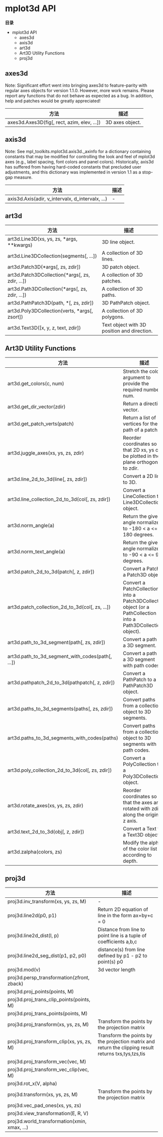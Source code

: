 # mplot3d API

**目录**

- mplot3d API
    - axes3d
    - axis3d
    - art3d
    - Art3D Utility Functions
    - proj3d

## axes3d

Note: Significant effort went into bringing axes3d to feature-parity with regular axes objects for version 1.1.0. However, more work remains. Please report any functions that do not behave as expected as a bug. In addition, help and patches would be greatly appreciated!

方法 | 描述
---|---
axes3d.Axes3D(fig[, rect, azim, elev, ...]) | 3D axes object.

## axis3d

Note: See mpl_toolkits.mplot3d.axis3d._axinfo for a dictionary containing constants that may be modified for controlling the look and feel of mplot3d axes (e.g., label spacing, font colors and panel colors). Historically, axis3d has suffered from having hard-coded constants that precluded user adjustments, and this dictionary was implemented in version 1.1 as a stop-gap measure.

方法 | 描述
---|---
axis3d.Axis(adir, v_intervalx, d_intervalx, ...) | -

## art3d

方法 | 描述
---|---
art3d.Line3D(xs, ys, zs, *args, **kwargs) | 3D line object.
art3d.Line3DCollection(segments[, ...]) | A collection of 3D lines.
art3d.Patch3D(*args[, zs, zdir]) | 3D patch object.
art3d.Patch3DCollection(*args[, zs, zdir, ...]) | A collection of 3D patches.
art3d.Path3DCollection(*args[, zs, zdir, ...]) | A collection of 3D paths.
art3d.PathPatch3D(path, *[, zs, zdir]) | 3D PathPatch object.
art3d.Poly3DCollection(verts, *args[, zsort]) | A collection of 3D polygons.
art3d.Text3D([x, y, z, text, zdir]) | Text object with 3D position and direction.

## Art3D Utility Functions

方法 | 描述
---|---
art3d.get_colors(c, num) | Stretch the color argument to provide the required number num.
art3d.get_dir_vector(zdir) | Return a direction vector.
art3d.get_patch_verts(patch) | Return a list of vertices for the path of a patch.
art3d.juggle_axes(xs, ys, zs, zdir) | Reorder coordinates so that 2D xs, ys can be plotted in the plane orthogonal to zdir.
art3d.line_2d_to_3d(line[, zs, zdir]) | Convert a 2D line to 3D.
art3d.line_collection_2d_to_3d(col[, zs, zdir]) | Convert a LineCollection to a Line3DCollection object.
art3d.norm_angle(a) | Return the given angle normalized to -180 < a <= 180 degrees.
art3d.norm_text_angle(a) | Return the given angle normalized to -90 < a <= 90 degrees.
art3d.patch_2d_to_3d(patch[, z, zdir]) | Convert a Patch to a Patch3D object.
art3d.patch_collection_2d_to_3d(col[, zs, ...]) | Convert a PatchCollection into a Patch3DCollection object (or a PathCollection into a Path3DCollection object).
art3d.path_to_3d_segment(path[, zs, zdir]) | Convert a path to a 3D segment.
art3d.path_to_3d_segment_with_codes(path[, ...]) | Convert a path to a 3D segment with path codes.
art3d.pathpatch_2d_to_3d(pathpatch[, z, zdir]) | Convert a PathPatch to a PathPatch3D object.
art3d.paths_to_3d_segments(paths[, zs, zdir]) | Convert paths from a collection object to 3D segments.
art3d.paths_to_3d_segments_with_codes(paths) | Convert paths from a collection object to 3D segments with path codes.
art3d.poly_collection_2d_to_3d(col[, zs, zdir]) | Convert a PolyCollection to a Poly3DCollection object.
art3d.rotate_axes(xs, ys, zs, zdir) | Reorder coordinates so that the axes are rotated with zdir along the original z axis.
art3d.text_2d_to_3d(obj[, z, zdir]) | Convert a Text to a Text3D object.
art3d.zalpha(colors, zs) | Modify the alphas of the color list according to depth.

## proj3d

方法 | 描述
---|---
proj3d.inv_transform(xs, ys, zs, M) | -
proj3d.line2d(p0, p1) | Return 2D equation of line in the form ax+by+c = 0
proj3d.line2d_dist(l, p) | Distance from line to point line is a tuple of coefficients a,b,c
proj3d.line2d_seg_dist(p1, p2, p0) | distance(s) from line defined by p1 - p2 to point(s) p0
proj3d.mod(v) | 3d vector length
proj3d.persp_transformation(zfront, zback) | 
proj3d.proj_points(points, M) | 
proj3d.proj_trans_clip_points(points, M) | 
proj3d.proj_trans_points(points, M) | 
proj3d.proj_transform(xs, ys, zs, M) | Transform the points by the projection matrix
proj3d.proj_transform_clip(xs, ys, zs, M) | Transform the points by the projection matrix and return the clipping result returns txs,tys,tzs,tis
proj3d.proj_transform_vec(vec, M) | 
proj3d.proj_transform_vec_clip(vec, M) | 
proj3d.rot_x(V, alpha) | 
proj3d.transform(xs, ys, zs, M) | Transform the points by the projection matrix
proj3d.vec_pad_ones(xs, ys, zs) | 
proj3d.view_transformation(E, R, V) | 
proj3d.world_transformation(xmin, xmax, ...) | 